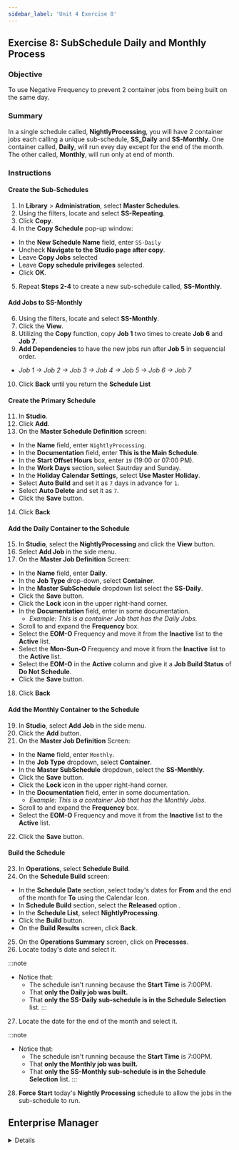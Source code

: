 ```yaml
---
sidebar_label: 'Unit 4 Exercise 8'
---
```


## Exercise 8: SubSchedule Daily and Monthly Process

### Objective

To use Negative Frequency to prevent 2 container jobs from being built on the same day.

### Summary

In a single schedule called, **NightlyProcessing**, you will have 2 container jobs each calling a unique sub-schedule, **SS_Daily** and **SS-Monthly**. One container called, **Daily**, will run evey day except for the end of the month. The other called, **Monthly**, will run only at end of month.

### Instructions

#### Create the Sub-Schedules

1.  In **Library** > **Administration**, select **Master Schedules**. 
2.  Using the filters, locate and select **SS-Repeating**. 
3.  Click **Copy**.
4.  In the **Copy Schedule** pop-up window:
* In the **New Schedule Name** field, enter ```SS-Daily```
* Uncheck **Navigate to the Studio page after copy**.
* Leave **Copy Jobs** selected
* Leave **Copy schedule privileges** selected.
* Click **OK**.
5.  Repeat **Steps 2-4** to create a new sub-schedule called, **SS-Monthly**.

#### Add Jobs to SS-Monthly

6.  Using the filters, locate and select **SS-Monthly**. 
7.  Click the **View**.
8.  Utilizing the **Copy** function, copy **Job 1** two times to create **Job 6** and **Job 7**.
9.  **Add Dependencies** to have the new jobs run after **Job 5** in sequencial order.
* _Job 1 &rarr; Job 2 &rarr; Job 3 &rarr; Job 4 &rarr; Job 5 &rarr; Job 6 &rarr; Job 7_
10. Click **Back** until you return the **Schedule List**

#### Create the Primary Schedule

11.  In **Studio**.
12.  Click **Add**. 
13.  On the **Master Schedule Definition** screen:
* In the **Name** field, enter ```NightlyProcessing```. 
* In the **Documentation** field, enter **This is the Main Schedule**.
* In the **Start Offset Hours** box, enter ```19``` (19:00 or 07:00 PM).
* In the **Work Days** section, select Sautrday and Sunday.
* In the **Holiday Calendar Settings**, select **Use Master Holiday**.
* Select **Auto Build** and set it as ```7``` days in advance for ```1```.  
* Select **Auto Delete** and set it as ```7```.
* Click the **Save** button.
14.  Click **Back**

#### Add the Daily Container to the Schedule

15.  In **Studio**, select the **NightlyProcessing** and click the **View** button.
16.  Select  **Add Job** in the side menu.
17.  On the **Master Job Definition** Screen:
* In the **Name** field, enter **Daily**. 
* In the **Job Type** drop-down, select **Container**.
* In the **Master SubSchedule** dropdown list select the **SS-Daily**.
* Click the **Save** button.
* Click the **Lock** icon in the upper right-hand corner.
* In the **Documentation** field, enter in some documentation.
  * _Example: This is a container Job that has the Daily Jobs._
* Scroll to and expand the **Frequency** box.
* Select the **EOM-O** Frequency and move it from the **Inactive** list to the **Active** list.
* Select the **Mon-Sun-O** Frequency and move it from the **Inactive** list to the **Active** list.
* Select the **EOM-O** in the **Active** column and give it a **Job Build Status** of **Do Not Schedule**.
* Click the **Save** button.
18. Click **Back**

#### Add the Monthly Container to the Schedule

19.  In **Studio**, select **Add Job** in the side menu. 
20.  Click the **Add** button. 
21.  On the **Master Job Definition** Screen:
* In the **Name** field, enter ```Monthly```. 
* In the **Job Type** dropdown, select **Container**.
* In the **Master SubSchedule** dropdown, select the **SS-Monthly**.
* Click the **Save** button.
* Click the **Lock** icon in the upper right-hand corner.
* In the **Documentation** field, enter in some documentation.
  * _Example: This is a container Job that has the Monthly Jobs._
* Scroll to and expand the **Frequency** box.
* Select the **EOM-O** Frequency and move it from the **Inactive** list to the **Active** list.
22. Click the **Save** button.

#### Build the Schedule

23. In **Operations**, select **Schedule Build**.
24. On the **Schedule Build** screen:
* In the **Schedule Date** section, select today's dates for **From** and the end of the month for **To** using the Calendar Icon.
* In **Schedule Build** section, select the **Released** option .
* In the **Schedule List**, select **NightlyProcessing**.
* Click the **Build** button.
* On the **Build Results** screen, click **Back**.
25. On the **Operations Summary** screen, click on **Processes**.
26. Locate today's date and select it.

:::note
* Notice that:
  * The schedule isn't running because the **Start Time** is 7:00PM.
  * That **only the Daily job was built.**
  * That **only the SS-Daily sub-schedule is in the Schedule Selection** list.
:::

27. Locate the date for the end of the month and select it.

:::note
* Notice that:
  * The schedule isn't running because the **Start Time** is 7:00PM.
  * That **only the Monthly job was built.**
  * That **only the SS-Monthly sub-schedule is in the Schedule Selection** list.
:::

28. **Force Start** today's **Nightly Processing** schedule to allow the jobs in the sub-schedule to run.

## Enterprise Manager

<details>

:::tip 

[Walkthrough Video - Unit 4 Exercise 8](../static/videobasic/U4E8.mp4)

:::


**Create the first SubSchedule (Daily)**

1.  Under the **Administration** topic, Double-Click on **Schedule Master**. 
2.  Click the **Add** button on the **Schedule Master** toolbar. 
3.  In the **Name**   field, enter **SS-Daily**. 
4.  In the **Documentation**   field, enter **This is the Daily SubSchedule**.
5.  In the **Start Time** box, notice the default of ```00:00``` (midnight).
6.  Keep **Monday through Friday** selected for the **Workdays per Week** for the Schedule to run.
7.  In the **Schedule Properties** frame, mark the **SubSchedule** checkbox.
8.  Click the **Save** button on the Schedule Master toolbar.

**Create the SubSchedule (Monthly)**

9.  Under the **Administration** topic, Double-Click on **Schedule Master** (if not open). 
10.  Click the **Add** button on the **Schedule Master** toolbar. 
11.  In the **Name**   field, enter **SS-Monthly**. 
12.  In the **Documentation**   field, enter **This is the Monthly SubSchedule**.
13.  In the **Start Time** box, notice the default of ```00:00``` (midnight).
14.  Keep **Monday through Friday** selected for the **Workdays per Week** for the Schedule to run.
15.  In the **Schedule Properties** frame, mark the **SubSchedule** checkbox.
16.  Click the **Save** button on the **Schedule Master** toolbar.
17.  Close the **Schedule Master** tab.

**Add Jobs within the Daily SubSchedule**

18.  Under the **Administration** topic, Double-Click on **Job Master**. Select the **SS-Daily**.
19.  Click the **Add** button on the **Job Master** toolbar. 
20.  In the **Name**   field, enter **Daily Job 1**.
21.  In the **Job Type** drop-down list, select ```Windows```.
22.  In the **Primary Machine** drop-down list, select the ```SMATraining``` machine. 
23.  In the **User ID** drop-down list, select ```SMATRAINING\SMAUSER```. 
24.  In the **Command Line**, use **Ctrl+F** and select the command line that looks like this:
```"[[MI.PathWindows]]\genericp.exe" -t[[SI.RUNTIME]] -e0```
25.  Click the **Save** button on the **Job Master** toolbar. 
26.  Click the **Frequency** tab.
27.  Within the **Frequency list** frame, click the **Add** button.
28.  Click inside the option button to **Use existing Frequency**.
29.  In the **Frequency** drop-down list, select ```Mon-Fri-N```. 
30.  Click **Next**.
31.  Click the **Finish** button.
32.  On the **Job Master** Toolbar, click the **Copy** button or press **Ctrl+Insert**).
33.  Name the **Job Daily Job 2**.
34.  Click **OK**.
35.  Repeat steps 32 to 34 to create Jobs **Daily Job 3**, **Daily Job 4**, and **Daily Job 5**.
36.  Close the **Job Master**.
37.  Use **Workflow Designer** to create **Job Dependencies** the way you want and then close **Workflow Designer**.

**Add Jobs within the Monthly SubSchedule**

38.  Under the **Administration** topic, Double-Click on **Job Master**. Select the **SS-Monthly**.
39.  Click the **Add** button on the **Job Master** toolbar. 
40.  In the **Name**   field, enter **Monthly Job 1**.
41.  In the **Job Type** drop-down list, select ```Windows```.
42.  In the **Primary Machine** drop-down list, select the ```SMATraining``` machine. 
43.  In the **User ID** drop-down list, select ```SMATRAINING\SMAUSER```. 
44.  In the **Command Line**, type **Ctrl+F** and select the command line that looks like this:
```"[[MI.PathWindows]]\genericp.exe" -t[[SI.RUNTIME]] -e0```
45.  Click the **Save** button on the **Job Master** toolbar. 
46.  Click the **Frequency** tab.
47.  Within the **Frequency list** frame, click the **Add** button.
48.  Create a new **Frequency**. The name will be ```End-of-Month-B```. Click **Next**.
49.  In the **Frequency Definition Wizard**, select **End of Period** in **When to Schedule** frame, be sure that **Month** is selected under **Periods** frame and **Before Date** is selected under **A/O/B/N** frame.
50.  Click the **Finish** button.
51.  On the **Job Master** Toolbar, click the **Copy** button or press **Ctrl+Insert**.
52.  Name the Job **Monthly Job 2**.
53.  Click **OK**.
54.  Repeat steps 51 to 53 to create Jobs **Monthly Job 3**, **Monthly Job 4**, **Monthly Job 5**, **Monthly Job 6**, and **Monthly Job 7**.
55.  Close the **Job Master** tab.
56.  Use **Workflow Designer** to create **Job Dependencies**.
57.  Close the **Workflow Designer**.

**Create the Primary Schedule**

58.  Under the **Administration** topic, Double-Click on **Schedule Master**. 
59.  Click the **Add** button on the **Schedule Master** toolbar. 
60.  In the **Name**   field, enter **Main-Schedule**. 
61.  In the **Documentation**   field, enter **This is the Main Schedule**.
62.  In the **Start Time** box, notice the default of ```00:00``` (midnight).
63.  Keep **Monday through Friday** selected for the **Workdays per Week** for the Schedule to run.
64.  Click the **Save** button on the **Schedule Master** toolbar.
65.  Close the **Schedule Master** tab.
66.  Under the **Administration** topic, Double-Click on **Job Master**. 

**Add the Daily SubSchedule to the Primary Schedule**

67.  Select the **Main-Schedule** from the **Schedule** drop-down list.
68.  Click the **Add** button on the **Job Master** toolbar. 
69.  In the **Name**   field, enter **Daily-Jobs**. 
70.  In the **Job Type** drop-down list, select **Container**.
71.  On the **Schedule to run as SubSchedule** drop-down list select the **SS-Daily**.
72.  Click the **Save** button on the **Job Master** toolbar.
73.  Click the **Frequency** tab.
74.  Within the **Frequency list** frame, click the **Add** button.
75.  Click inside the option button to **Use existing Frequency**.
76.  In the **Frequency** drop-down list, select ```Mon-Fri-N```.
77.  Click **Next** and then **Finish**.
78.  Click the **Instance Definition** tab.
79.  Click in the **Define Property Values** box.
80.  Enter: ```RUNTIME=10```
81.  Click the **Add** at the right-middle of the screen.
82.  Click the **Save** button on the **Job Master** toolbar.
83.  In the **Documentation**   field, enter **This is a container Job that has the Daily Jobs**.
84.  Click the **Save** button on the **Job Master** toolbar.
85.  Still on **Job Master**, be sure you have the **Main-Schedule** selected.

**Add the Monthly SubSchedule to the Primary Schedule**

86.  Click the **Add** button on the **Job Master** toolbar. 
87.  In the **Name**   field, enter **Monthly-Jobs**. 
88.  In the **Job Type** drop-down list, select **Container**.
89.  On the **Schedule to run as SubSchedule** drop-down list select the **SS-Monthly**.
90.  Click the **Save** button or on the **Job Master** toolbar or press **Ctrl+S**.
91.  Click the **Frequency** tab.
92.  Within the **Frequency** list frame, click the **Add** button.
93.  Click inside the option button to **Use Existing Frequency**.
94.  Select ```End-of-Month-B``` from the drop-down list.
95.  Click **Next**.
96.  Click the **Forecast** button and note that on the months noted above that the Job will run on the Friday before the end of the month if it falls on a weekend.
97.  Close the **Forecast** dialog box and then click **Finish** on the **Frequency Definition Wizard** screen.
98.  Click the **Instance Definition** tab.
99.  Click in the **Define Property Values** box.
100. Enter: ```RUNTIME=20```.
101. Click the **Add** at the right side of the **Define Property Values** frame.
102. Click the **Save** button on the **Job Master** toolbar.
103. Close the **Job Master** tab.

**Setup Job Dependencies between Container Jobs**

104. Under the **Administration** topic, Double-Click **Workflow Designer**.
105. Select **Main-Schedule** under the **Select Schedule** drop-down list.
106. Click the **Add Dependency** tool.
107. Click the **Daily-Jobs** box and then click the **Monthly-Jobs**.
108. Select **Excludes** under the **Dependency** type. 
109. Click **OK**.
110. Close the **Workflow Designer** tab.

![](../static/imgbasic/433.png)

**Build the Schedule**

111. Under the **Operation** topic, Double-Click **Schedule Build**.
    * Notice that **both SubSchedules _ARE NOT_ shown in the Schedule Selection** list.  
112. Click the **Main-Schedule** and click the **Build** button.  
113. On the Build Properties screen, leave On Hold selected and click OK.
    * This will build the Schedule **On Hold** for today  
114. Click the **Main-Schedule** again.  
115. On the **Start date**, select the **last working day of the month**.
    * The **Stop date** should be the same as **Start date**.  
116. Click the **Build** button.
117. On the **Build Properties** screen, leave **Released** selected and click **OK**.
    * This will build the Schedule **Released for the end of the month**.  
118. Close the Build Schedules screen.  
119.  Go to the **List** or **Matrix** view under the **Operation** topic or use **Solution Manager** to check the results.  
120.  **Release the Schedule** for today (if you want to see the Jobs running).  

</details>